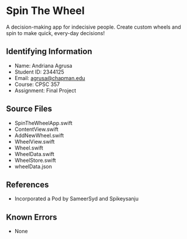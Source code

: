 # Spin The Wheel
A decision-making app for indecisive people. Create custom wheels and spin to make quick, every-day decisions!

## Identifying Information

* Name: Andriana	Agrusa
* Student ID: 2344125
* Email: agrusa@chapman.edu
* Course: CPSC 357
* Assignment: Final Project

## Source Files

* SpinTheWheelApp.swift
* ContentView.swift
* AddNewWheel.swift
* WheelView.swift
* Wheel.swift
* WheelData.swift
* WheelStore.swift
* wheelData.json

## References

* Incorporated a Pod by SameerSyd and Spikeysanju

## Known Errors

* None
